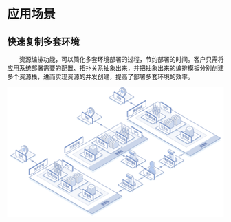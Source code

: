 # 应用场景

## 快速复制多套环境

　　资源编排功能，可以简化多套环境部署的过程，节约部署的时间。客户只需将应用系统部署需要的配置、拓扑关系抽象出来，并把抽象出来的编排模板分别创建多个资源栈，进而实现资源的并发创建，提高了部署多套环境的效率。　

![应用场景2](https://raw.githubusercontent.com/jdclouddocs/cn/resource-orchestration/image/resource/%E5%BA%94%E7%94%A8%E5%9C%BA%E6%99%AF1.png)
